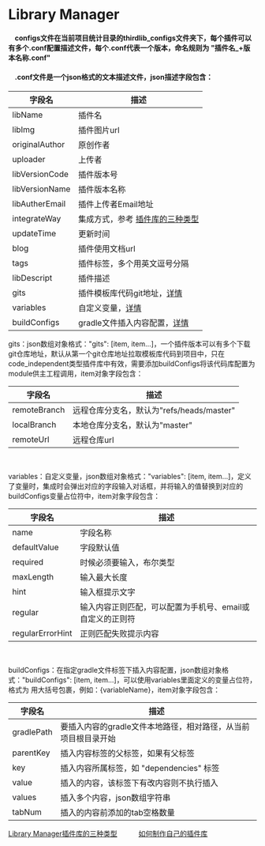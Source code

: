 # Library Manager


#### &nbsp;&nbsp;&nbsp;&nbsp;configs文件在当前项目统计目录的thirdlib_configs文件夹下，每个插件可以有多个.conf配置描述文件，每个.conf代表一个版本，命名规则为 "插件名_+版本名称.conf"<br/>

#### &nbsp;&nbsp;&nbsp;&nbsp;.conf文件是一个json格式的文本描述文件，json描述字段包含：
|  字段名   | 描述  |
|  ----  | ----  |
|libName | 插件名|
|libImg|插件图片url|
|originalAuthor|原创作者|
|uploader|上传者|
|libVersionCode|插件版本号|
|libVersionName|插件版本名称|
|libAutherEmail|插件上传者Email地址|
|integrateWay|集成方式，参考 [插件库的三种类型](https://github.com/pojul/library-manager-doc/blob/master/zh/classes.md)|
|updateTime|更新时间|
|blog|插件使用文档url|
|tags|插件标签，多个用英文逗号分隔|
|libDescript|插件描述|
|gits|插件模板库代码git地址，<a href="#gits">详情</a>|
|variables|自定义变量，<a href="#variables">详情</a>|
|buildConfigs|gradle文件插入内容配置，<a href="#buildConfigs">详情</a>|

<a id="gits">gits：</a>json数组对象格式："gits": [item, item...]，一个插件版本可以有多个下载git仓库地址，默认从第一个git仓库地址拉取模板库代码到项目中，只在code_independent类型插件库中有效，需要添加buildConfigs将该代码库配置为module供主工程调用，item对象字段包含：<br/>

|  字段名   | 描述  |
|  ----  | ----  |
|remoteBranch | 远程仓库分支名，默认为"refs/heads/master"|
|localBranch|本地仓库分支名，默认为"master"|
|remoteUrl|远程仓库url|

<br/>

<a id="variables">variables：</a>自定义变量，json数组对象格式："variables": [item, item...]，定义了变量时，集成时会弹出对应的字段输入对话框，并将输入的值替换到对应的buildConfigs变量占位符中，item对象字段包含：<br/>

|  字段名   | 描述  |
|  ----  | ----  |
|name |字段名称|
|defaultValue|字段默认值|
|required|时候必须要输入，布尔类型|
|maxLength |输入最大长度|
|hint|输入框提示文字|
|regular |输入内容正则匹配，可以配置为手机号、email或自定义的正则符|
|regularErrorHint|正则匹配失败提示内容|

<br/>

<a id="buildConfigs">buildConfigs：</a>在指定gradle文件标签下插入内容配置，json数组对象格式："buildConfigs": [item, item...]，可以使用variables里面定义的变量占位符，格式为 用大括号包裹，例如：{variableName}，item对象字段包含：<br/>

|  字段名   | 描述  |
|  ----  | ----  |
|gradlePath |要插入内容的gradle文件本地路径，相对路径，从当前项目根目录开始|
|parentKey |插入内容标签的父标签，如果有父标签|
|key |插入内容所属标签，如 "dependencies" 标签|
|value |插入的内容，该标签下有改内容则不执行插入|
|values |插入多个内容，json数组字符串|
|tabNum |插入的内容前添加的tab空格数量|


[Library Manager插件库的三种类型](https://github.com/pojul/library-manager-doc/blob/master/zh/classes.md)&nbsp;&nbsp;&nbsp;&nbsp;&nbsp;&nbsp;&nbsp;&nbsp;&nbsp;&nbsp;&nbsp;[如何制作自己的插件库](https://github.com/pojul/library-manager-doc/blob/master/zh/selfmade.md)